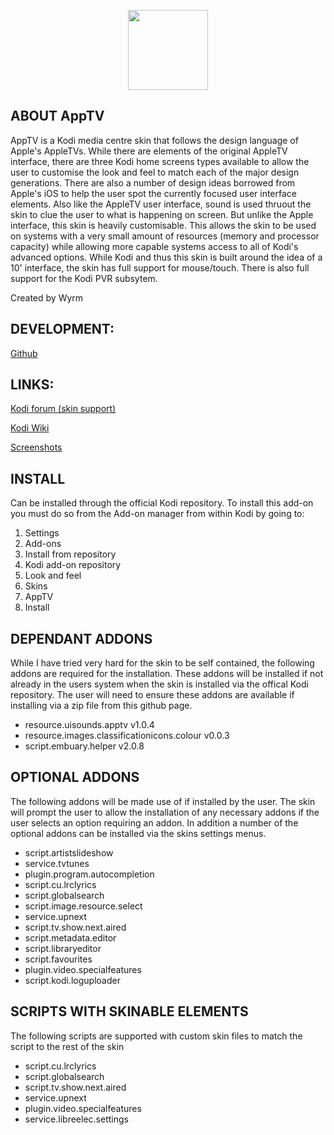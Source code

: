 <p align="center">
<img src="http://mirrors.kodi.tv/addons/krypton/skin.apptv/resources/icon.png" width="128" align="middle">
</p>

## ABOUT AppTV
AppTV is a Kodi media centre skin that follows the design language of Apple's AppleTVs.  While there are elements of the original AppleTV interface, there are three Kodi home screens types available to allow the user to customise the look and feel to match each of the major design generations.
There are also a number of design ideas borrowed from Apple's iOS to help the user spot the currently focused user interface elements.  Also like the AppleTV user interface, sound is used thruout the skin to clue the user to what is happening on screen.  But unlike the Apple interface, this skin is heavily customisable. This allows the skin to be used on systems with a very small amount of resources (memory and processor capacity) while allowing more capable systems access to all of Kodi's advanced options.
While Kodi and thus this skin is built around the idea of a 10' interface, the skin has full support for mouse/touch. There is also full support for the Kodi PVR subsytem.

Created by Wyrm


## DEVELOPMENT:
[Github](https://github.com/wyrm65/skin.apptv)

## LINKS:
[Kodi forum (skin support)](https://forum.kodi.tv/forumdisplay.php?fid=76)

[Kodi Wiki](https://kodi.wiki/view/Add-on:AppTV)

[Screenshots](https://kodi.wiki/view/Add-on:AppTV#Screenshots)

## INSTALL
Can be installed through the official Kodi repository.
To install this add-on you must do so from the Add-on manager from within Kodi by going to:

1. Settings
2. Add-ons
3. Install from repository
4. Kodi add-on repository
5. Look and feel
6. Skins
7. AppTV
8. Install

## DEPENDANT ADDONS
While I have tried very hard for the skin to be self contained, the following addons are required for the installation.  These addons will be installed if not already in the users system when the skin is installed via the offical Kodi repository.  The user will need to ensure these addons are available if installing via a zip file from this github page.

 - resource.uisounds.apptv v1.0.4
 - resource.images.classificationicons.colour v0.0.3
 - script.embuary.helper v2.0.8

## OPTIONAL ADDONS
The following addons will be made use of if installed by the user.  The skin will prompt the user to allow the installation of any necessary addons if the user selects an option requiring an addon.  In addition a number of the optional addons can be installed via the skins settings menus.

 - script.artistslideshow
 - service.tvtunes
 - plugin.program.autocompletion
 - script.cu.lrclyrics
 - script.globalsearch
 - script.image.resource.select
 - service.upnext
 - script.tv.show.next.aired
 - script.metadata.editor
 - script.libraryeditor
 - script.favourites
 - plugin.video.specialfeatures
 - script.kodi.loguploader

## SCRIPTS WITH SKINABLE ELEMENTS
The following scripts are supported with custom skin files to match the script to the rest of the skin

 - script.cu.lrclyrics
 - script.globalsearch
 - script.tv.show.next.aired
 - service.upnext
 - plugin.video.specialfeatures
 - service.libreelec.settings
